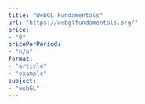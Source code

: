 ```yaml
---
title: "WebGL Fundamentals"
url: "https://webglfundamentals.org/"
price: 
- "0"
pricePerPeriod: 
- "n/a"
format: 
- "article"
- "example"
subject: 
- "webGL"
---
```

